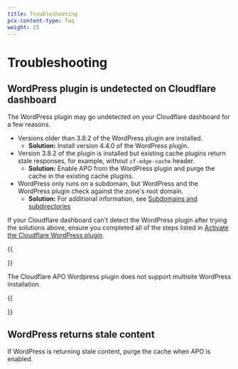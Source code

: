 ```yaml
---
title: Troubleshooting
pcx-content-type: faq
weight: 15
---
```


# Troubleshooting

## WordPress plugin is undetected on Cloudflare dashboard

The WordPress plugin may go undetected on your Cloudflare dashboard for a few reasons.

*   Versions older than 3.8.2 of the WordPress plugin are installed.
    *   **Solution:** Install version 4.4.0 of the WordPress plugin.
*   Version 3.8.2 of the plugin is installed but existing cache plugins return stale responses, for example, without `cf-edge-cache` header.
    *   **Solution:** Enable APO from the WordPress plugin and purge the cache in the existing cache plugins.
*   WordPress only runs on a subdomain, but WordPress and the WordPress plugin check against the zone's root domain.
    *   **Solution:** For additional information, see [Subdomains and subdirectories](/automatic-platform-optimization/reference/subdomain-subdirectories/)

If your Cloudflare dashboard can't detect the WordPress plugin after trying the solutions above, ensure you completed all of the steps listed in [Activate the Cloudflare WordPress plugin](/automatic-platform-optimization/get-started/activate-cf-wp-plugin/).

{{<Aside type="note">}}

The Cloudflare APO Wordpress plugin does not support multisite WordPress installation.

{{</Aside>}}

## WordPress returns stale content

If WordPress is returning stale content, purge the cache when APO is enabled.
